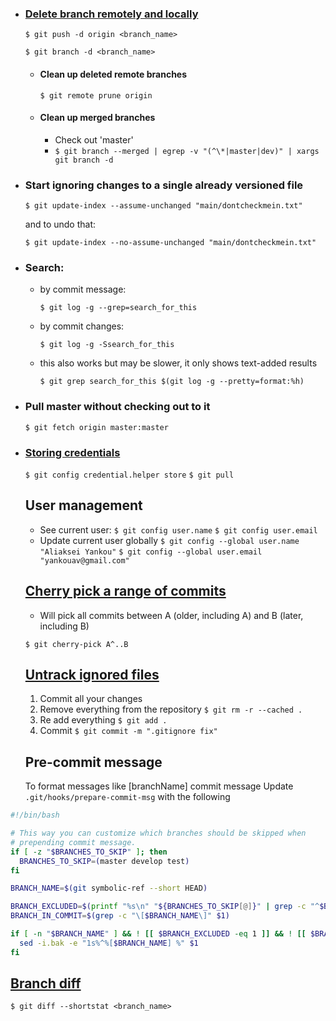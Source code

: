 

* ### [Delete branch remotely and locally](https://stackoverflow.com/questions/2003505/how-do-i-delete-a-git-branch-both-locally-and-remotely)

  ```$ git push -d origin <branch_name>```

  ```$ git branch -d <branch_name>```
  * #### Clean up deleted remote branches
    ```$ git remote prune origin```
  * #### Clean up merged branches
    * Check out 'master'
    * ```$ git branch --merged | egrep -v "(^\*|master|dev)" | xargs git branch -d```

* ### Start ignoring changes to a single already versioned file
  ```$ git update-index --assume-unchanged "main/dontcheckmein.txt"```

  and to undo that:

  ```$ git update-index --no-assume-unchanged "main/dontcheckmein.txt"```

* ### Search: 

  * by commit message:

    ```$ git log -g --grep=search_for_this```

  * by commit changes:

    ```$ git log -g -Ssearch_for_this```

  * this also works but may be slower, it only shows text-added results

    ```$ git grep search_for_this $(git log -g --pretty=format:%h)```


* ### Pull master without checking out to it
  ```$ git fetch origin master:master```

* ### [Storing credentials](https://stackoverflow.com/a/35942890)
  ```$ git config credential.helper store```
  ```$ git pull```
  
  ## User management
  * See current user:
  `$ git config user.name`
  `$ git config user.email`
  * Update current user globally
  `$ git config --global user.name "Aliaksei Yankou"`
  `$ git config --global user.email "yankouav@gmail.com"`
  
  ## [Cherry pick a range of commits](https://stackoverflow.com/a/3933416/5983311)
  * Will pick all commits between A (older, including A) and B (later, including B)
  
  ```$ git cherry-pick A^..B```
  
  ## [Untrack ignored files](http://www.codeblocq.com/2016/01/Untrack-files-already-added-to-git-repository-based-on-gitignore/)
  1. Commit all your changes
  2. Remove everything from the repository
  ```$ git rm -r --cached .```
  3. Re add everything
  ```$ git add .```
  4. Commit
  ```$ git commit -m ".gitignore fix"```
  
  ## Pre-commit message
  To format messages like [branchName] commit message
  Update `.git/hooks/prepare-commit-msg` with the following
```bash
#!/bin/bash

# This way you can customize which branches should be skipped when
# prepending commit message. 
if [ -z "$BRANCHES_TO_SKIP" ]; then
  BRANCHES_TO_SKIP=(master develop test)
fi

BRANCH_NAME=$(git symbolic-ref --short HEAD)

BRANCH_EXCLUDED=$(printf "%s\n" "${BRANCHES_TO_SKIP[@]}" | grep -c "^$BRANCH_NAME$")
BRANCH_IN_COMMIT=$(grep -c "\[$BRANCH_NAME\]" $1)

if [ -n "$BRANCH_NAME" ] && ! [[ $BRANCH_EXCLUDED -eq 1 ]] && ! [[ $BRANCH_IN_COMMIT -ge 1 ]]; then 
  sed -i.bak -e "1s%^%[$BRANCH_NAME] %" $1
fi
```

## [Branch diff](https://stackoverflow.com/questions/2528111/how-can-i-calculate-the-number-of-lines-changed-between-two-commits-in-git/2528129)
```$ git diff --shortstat <branch_name>```
  
